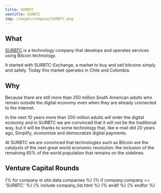 ```yaml
---
title: SURBTC
seotitle: SURBTC
img: /images/company/SURBTC.png
---
```


## What

<a href="https://www.surbtc.com">SURBTC</a> is a technology company that develops and operates services using Bitcoin technology.

It started with SURBTC-Exchange, a market to buy and sell bitcoins simply and safely. Today this market operates in Chile and Colombia.

## Why

Because there are still more than 250 million South American adults who remain outside the digital economy even when they are already connected to the internet.

In the next 10 years more than 200 million adults will enter the digital economy and in SURBTC we are convinced that it will not be the traditional way, but it will be thanks to some technology that, like e-mail did 20 years ago, Simplify, economize and democratize digital payments.

At SURBTC we are convinced that technologies such as Bitcoin are the catalysts of the next great world economic revolution: the inclusion of the remaining 65% of the world population that remains on the sidelines.

## Venture Capital Rounds

{% for company in site.data.companies %}
{% if company.company == 'SURBTC' %}
{% include company_list.html %}
{% endif %}
{% endfor %}
